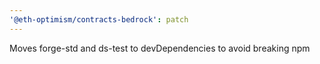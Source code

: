 ```yaml
---
'@eth-optimism/contracts-bedrock': patch
---
```


Moves forge-std and ds-test to devDependencies to avoid breaking npm
